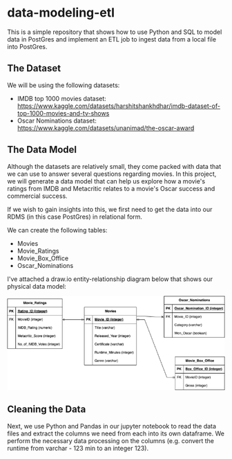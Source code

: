 # data-modeling-etl
This is a simple repository that shows how to use Python and SQL to model data in PostGres and implement an ETL job to ingest data from a local file into PostGres.

## The Dataset
We will be using the following datasets:
- IMDB top 1000 movies dataset: https://www.kaggle.com/datasets/harshitshankhdhar/imdb-dataset-of-top-1000-movies-and-tv-shows
- Oscar Nominations dataset: https://www.kaggle.com/datasets/unanimad/the-oscar-award

## The Data Model
Although the datasets are relatively small, they come packed with data that we can use to answer several questions regarding movies.
In this project, we will generate a data model that can help us explore how a movie's ratings from IMDB and Metacritic relates to a movie's Oscar success and commercial success.

If we wish to gain insights into this, we first need to get the data into our RDMS (in this case PostGres) in relational form.

We can create the following tables:

- Movies
- Movie_Ratings
- Movie_Box_Office
- Oscar_Nominations

I've attached a draw.io entity-relationship diagram below that shows our physical data model:

![](media/Movies.drawio.png)

## Cleaning the Data
Next, we use Python and Pandas in our jupyter notebook to read the data files and extract the columns we need from each into its own dataframe.
We perform the necessary data processing on the columns (e.g. convert the runtime from varchar - 123 min to an integer 123).
